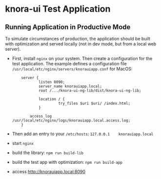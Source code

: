 # knora-ui Test Application

## Running Application in Productive Mode
To simulate circumstances of production, the application should be built with optimization and served locally 
(not in dev mode, but from a local web server).

- First, install `nginx` on your system. Then create a configuration for the test application.
The example defines a configuration file `/usr/local/etc/nginx/servers/knorauiapp.conf` for MacOS:

    ```nginx
        server {
                listen 8090;
                server_name knorauiapp.local;
                root /.../knora-ui-ng-lib/dist/knora-ui-ng-lib;
    
                location / {
                         try_files $uri $uri/ /index.html;
                }
    
            access_log /usr/local/etc/nginx/logs/knorauiapp.local.access.log;
        }
    ```

- Then add an entry to your `/etc/hosts`: `127.0.0.1	knorauiapp.local`
- start `nginx`
- build the library: `npm run build-lib`
- build the test app with optimization: `npm run build-app`
- access <http://knorauiapp.local:8090>




